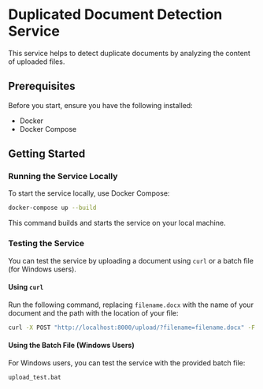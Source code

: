 
# Duplicated Document Detection Service

This service helps to detect duplicate documents by analyzing the content of uploaded files.

## Prerequisites

Before you start, ensure you have the following installed:

- Docker
- Docker Compose

## Getting Started

### Running the Service Locally

To start the service locally, use Docker Compose:

```bash
docker-compose up --build
```

This command builds and starts the service on your local machine.

### Testing the Service

You can test the service by uploading a document using `curl` or a batch file (for Windows users).

#### Using `curl`

Run the following command, replacing `filename.docx` with the name of your document and the path with the location of your file:

```bash
curl -X POST "http://localhost:8000/upload/?filename=filename.docx" -F "file=@/path/to/your/file.docx"
```

#### Using the Batch File (Windows Users)

For Windows users, you can test the service with the provided batch file:

```bash
upload_test.bat
```
